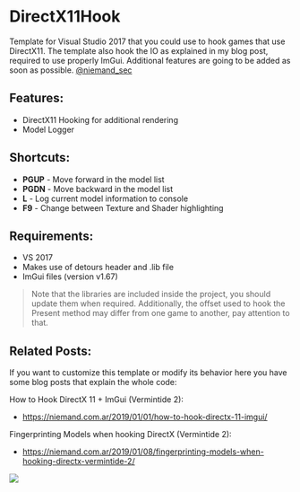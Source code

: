 # DirectX11Hook

Template for Visual Studio 2017 that you could use to hook games that use DirectX11. The template also hook the IO as explained in my blog post, required to use properly ImGui. Additional features are going to be added as soon as possible. [@niemand_sec](https://twitter.com/niemand_sec)


## Features:
- DirectX11 Hooking for additional rendering
- Model Logger

## Shortcuts:

- **PGUP**  - Move forward in the model list
- **PGDN**  - Move backward in the model list
- **L**     - Log current model information to console
- **F9**    - Change between Texture and Shader highlighting

## Requirements:

- VS 2017
- Makes use of detours header and .lib file
- ImGui files (version v1.67)

> Note that the libraries are included inside the project, you should update them when required. Additionally, the offset used to hook the Present method may differ from one game to another, pay attention to that.


## Related Posts:

If you want to customize this template or modify its behavior here you have some blog posts that explain the whole code:

How to Hook DirectX 11 + ImGui (Vermintide 2): 
- https://niemand.com.ar/2019/01/01/how-to-hook-directx-11-imgui/

Fingerprinting Models when hooking DirectX (Vermintide 2):
- https://niemand.com.ar/2019/01/08/fingerprinting-models-when-hooking-directx-vermintide-2/

![](https://niemand.com.ar/wp-content/uploads/2019/01/Vermintide2_ImGUI.gif)
